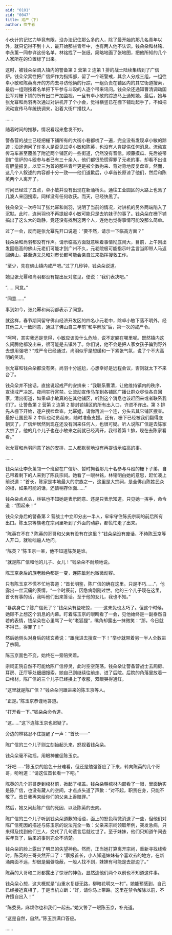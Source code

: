 ```yaml
---
aid: "0101"
zid: "0047"
title: 戒严（下）
author: 吹牛者
---
```


小伙计的记忆力毕竟有限，没办法记住那么多的人，除了最开始的那几名青年以外，就只记得不到十人，最开始那些青年中，也有两人他不认识。钱朵朵和林铭、李永薰一同参详这份名单，林铭找了一张纸，简略地画了张地图，把他所知的几个人家所在的位置标了出来。



这时，被钱朵朵调入镇内的警备第 2 营第 2 连第 1 排的战士陆续集结到了广信炉。钱朵朵索性把广信炉作为指挥部，留了一个班警戒，其余人分成三组，一组往卓小敏和陈英离开的方向去寻访他俩的行踪，一组负责在铺区内的其它街道搜索，最后一组则按着名单把下午参与斗殴的人逐个带来讯问。钱朵朵还通知曹清调动国民军对栅下铺的所有出口严加监视，一旦有卓小敏的踪迹马上通知她。最后，她与张允幂和尚羽再次通过对讲机开了个小会，觉得横竖已在栅下铺动起手了，不如把流动宣传马车统统调来，沿着大街广播找人。



……



随着时间的推移，情况看起来愈发不妙。



警备营的战士已经把栅下铺所有的大街小巷都梳了一遍，完全没有发现卓小敏的踪迹；沿途询问了许多人是否见过卓小敏和陈英，也没有人肯提供任何消息。流动宣传马车甚至覆盖了附近两个铺区的一些街道，仍然没有音信。顺藤摸瓜、先后被带到广信炉的斗殴参与者已有三十余人，他们都很恐慌得罪了元老的事，却看不出谁有胆量报复。以梁三为首的那些青年更是被全数拘来、背对背地反复盘查，然而，这几个人叙述的内容都十分一致——他们道歉后，小卓首长原谅了他们，然后和陈英两个人离开了。



时间已经过了五点，卓小敏并没有出现在新涌桥头。通往工业园区的大路上也派了几波人来回搜索，同样没有任何收获。而天，已经快黑了。



钱朵朵又一次呼叫了张允幂和尚羽，说明了当前的情况，对讲机的另外两端陷入了沉默。此时，连尚羽也不再提起卓小敏可能只是去钓妹子的事了。钱朵朵在栅下铺搞出了这么大的动静，竟还没有找到这两个人，连他也觉得事情可能没那么简单。



过了一会，反而是张允幂先开口说道：“要不然，请示一下临高方面？”



钱朵朵和尚羽都没有作声。请示临高方面就意味着事情彻底闹大，目前，上午刚出发回临高的佛山元老们可能才到广州不久，元老院极可能指示叶孟言当即带人马返回佛山，甚至连文总和刘市长都可能会亲自过来指挥搜救工作。



“至少，先在佛山镇内戒严吧。”过了几秒钟，钱朵朵说道。



她见张允幂和尚羽都没有提出反对意见，便说：“我们表决吧。”



“……同意。”



“同意……”



事到如今，张允幂和尚羽都表示了同意。



就这样，春节期间留守佛山经济开发区的四名小元老中，除卓小敏下落不明外，经其他三人一致同意，通过了佛山自三年前“和平解放”后，第一次的戒严令。



“呵呵，其实我还是觉得，小敏应该没什么危险，说不定躲在哪里呢。既然镇内这么闹腾他都没出来，很可能是去镇外了。你们说，他不会是把人家女孩子骗到野外去想用强吧？”戒严令已经通过，尚羽似乎是想缓和一下紧张气氛，说了个不大高明的笑话。



张允幂和钱朵朵都没有笑。尚羽十分尴尬，心想幸好是远程会议，否则就太下不来台了。



钱朵朵并不接话，直接说起戒严的安排来：“我联系曹清，让他维持镇内的秩序、宣读戒严决定。夜间实行宵禁。让流动宣传马车到各铺区广播让群众尽快各自回家，清出街道，如果卓小敏真的在其他铺区，听到这个消息也该赶回来或者联系我们了。让警备第 2 营第 2 连第 2 排封锁镇区的所有出入口，许进不许出。第 3 排先从栅下开始，逐户搜检盘查。允幂姐，请你再派一个连，分头去其它铺区搜查。最好让国民军 2 中队也动员起来，随时准备支援。还有，栅下已经被我们翻得底朝天了，广信炉居然到现在还没有回来任何人，也很可疑。听人说陈广信是去陈家大宗了，他的几个儿子也在小敏来之前就已经离开，我带着第 1 排，现在去陈家看看。”



张允幂和尚羽同意了她的安排，三人都默契地没有再提请示临高的事。



……



钱朵朵让李永薰领一个班留在广信炉、暂时拘着那几十名参与斗殴的栅下子弟，自己带着剩下的人来到了陈氏宗祠。她看了一眼林铭，林铭明白她的意思，赶忙凑上前说道：“首长，陈家是本地最大的宗族之一，这里是大宗祠，是全佛山陈姓民众的根，如果可能的话，还请稍存体面……”



钱朵朵点点头，林铭也不知她是表示同意、还是只表示知道。只见她一挥手，命令道：“围起来！”



钱朵朵身后的警备第 2 营战士中立即分出一半人，牢牢守住陈氏宗祠的前后所有出口。陈玉京等族老在宗祠里听到了外面的动静，都慌忙走了出来。



“陈英在不在？陈英的哥哥和父亲有没有在这里？”钱朵朵没有废话，不待陈玉京等人开口，就咄咄逼人地问。



“陈英？”陈玉京一呆，他不知道陈英是谁。



“就是陈广信和他的儿子、女儿！”钱朵朵不耐烦地说。



陈玉京身后的族老脸色都是一变，连陈敏勉也微微动容。



只有陈玉京不慌不忙地答道：“首长明鉴，陈广信的确在这里。只是不巧……”，他露出一丝沉痛的表情，“一个时辰前，因急病刚刚过世。他的三个儿子现在这里，首长有事的话，我叫他们出来答话。至于他的女儿，我也不知。”



“暴病身亡？陈广信死了？”钱朵朵有些吃惊，——这未免也太巧了。但这个时候，她顾不上想这个消息的内幕。盯着陈玉京的眼睛看了一会，见他始终是一副泰然自若的表情，钱朵朵在心里骂了一句“老狐狸”，嘴角却露出一抹微笑：“那，今日就不得已，得罪了！”



然后她侧头对身后的钱玄黄说：“跟我进去搜查一下！”举步就带着另一半人全数进了宗祠。



陈玉京面色不变，始终在一旁陪笑着。



宗祠正院自然不可能给陈广信停灵，此时空空荡荡。钱朵朵让警备营战士去厢房、耳房、正厅等处细细搜索，她自己则继续往前走、进了后院。后院的角落里放着一口棺材，陈广信的三个儿子已经换上了孝服，双眼哭得通红。



“这里就是陈广信？”钱朵朵问跟进来的陈玉京等人。



“正是。”陈玉京恭谨地答道。



“打开看一下。”钱朵朵命令道。



“这……”这下连陈玉京也迟疑了。



旁边的林铭忍不住提醒了一声：“首长——”



陈广信的三个儿子则立刻抬起头来，怒视着钱朵朵。



钱朵朵毫不动摇，用眼神催促陈玉京。



“好吧……”陈玉京的脸色十分难看，但还是勉强答应了下来，转向陈英的几个哥哥，吩咐道：“请这位首长看一下吧。”



陈英的几个哥哥走到棺材前，掀起了棺盖。钱朵朵朝棺材内部看了一眼，里面确实是陈广信，也没有藏人的空间，才点点头道了声歉：“对不起，职责在身，只能不敬了。改日我再来给你们的父亲上香赔罪。”



然后，她又问起陈广信的死因、以及陈英的去向。



陈广信的三个儿子听到钱朵朵道歉的话语，面上的怒色稍微消退了一些，但他们对陈广信死因的描述与陈玉京的说法完全一致：父亲来宗祠领取年例，突发急病，只来得及找到他们三人，交代了几句遗言后就过世了。至于妹妹，他们只知道午间去买年货了，后来的事则完全不清楚。



钱朵朵的脸上露出了明显的失望神色。然而，正当她打算离开宗祠，重新寻找线索时，陈英的三哥突然开口了：“禀报首长，小人知道妹妹有个喜欢去的地方，在新涌南面不远，却很是偏僻隐蔽，一般人找不到，妹妹有可能是去那边了。”



陈英的大哥和二哥都露出了惊讶的神色，显然连他们两个以前也不知道这件事。



钱朵朵心想，这大概就是“山重水复疑无路，柳暗花明又一村”。她能预感到，自己已经接近真相了，于是当机立断：“好，请你马上带路。这里在禁令解除以前，不许擅自出入！”



“陈委员，麻烦你也和我们一起去。”她又瞥了一眼陈玉京，补充道。



“这是自然，自然。”陈玉京满口答应。



……




